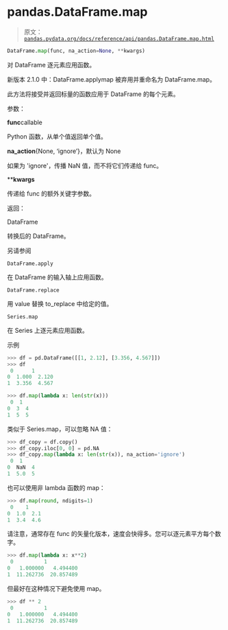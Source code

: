 # pandas.DataFrame.map

> 原文：[`pandas.pydata.org/docs/reference/api/pandas.DataFrame.map.html`](https://pandas.pydata.org/docs/reference/api/pandas.DataFrame.map.html)

```py
DataFrame.map(func, na_action=None, **kwargs)
```

对 DataFrame 逐元素应用函数。

新版本 2.1.0 中：DataFrame.applymap 被弃用并重命名为 DataFrame.map。

此方法将接受并返回标量的函数应用于 DataFrame 的每个元素。

参数：

**func**callable

Python 函数，从单个值返回单个值。

**na_action**{None, ‘ignore’}，默认为 None

如果为 'ignore'，传播 NaN 值，而不将它们传递给 func。

****kwargs**

传递给 func 的额外关键字参数。

返回：

DataFrame

转换后的 DataFrame。

另请参阅

`DataFrame.apply`

在 DataFrame 的输入轴上应用函数。

`DataFrame.replace`

用 value 替换 to_replace 中给定的值。

`Series.map`

在 Series 上逐元素应用函数。

示例

```py
>>> df = pd.DataFrame([[1, 2.12], [3.356, 4.567]])
>>> df
 0      1
0  1.000  2.120
1  3.356  4.567 
```

```py
>>> df.map(lambda x: len(str(x)))
 0  1
0  3  4
1  5  5 
```

类似于 Series.map，可以忽略 NA 值：

```py
>>> df_copy = df.copy()
>>> df_copy.iloc[0, 0] = pd.NA
>>> df_copy.map(lambda x: len(str(x)), na_action='ignore')
 0  1
0  NaN  4
1  5.0  5 
```

也可以使用非 lambda 函数的 map：

```py
>>> df.map(round, ndigits=1)
 0    1
0  1.0  2.1
1  3.4  4.6 
```

请注意，通常存在 func 的矢量化版本，速度会快得多。您可以逐元素平方每个数字。

```py
>>> df.map(lambda x: x**2)
 0          1
0   1.000000   4.494400
1  11.262736  20.857489 
```

但最好在这种情况下避免使用 map。

```py
>>> df ** 2
 0          1
0   1.000000   4.494400
1  11.262736  20.857489 
```

